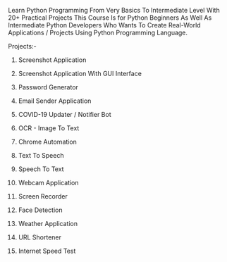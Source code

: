 Learn Python Programming From Very Basics To Intermediate Level With 20+ Practical Projects This Course Is for Python Beginners As Well As Intermediate Python Developers Who Wants To Create Real-World Applications / Projects Using Python Programming Language.



Projects:-

1. Screenshot Application

2. Screenshot Application With GUI Interface

3. Password Generator

4. Email Sender Application

5. COVID-19 Updater / Notifier Bot

6. OCR - Image To Text

7. Chrome Automation

8. Text To Speech

9. Speech To Text 

10. Webcam Application

11. Screen Recorder

13. Face Detection

14. Weather Application

15. URL Shortener

16. Internet Speed Test